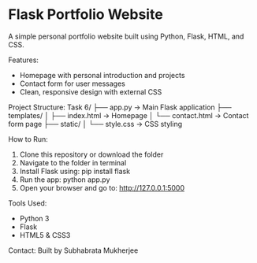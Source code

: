 
# Flask Portfolio Website

A simple personal portfolio website built using Python, Flask, HTML, and CSS.

Features:
- Homepage with personal introduction and projects
- Contact form for user messages
- Clean, responsive design with external CSS

Project Structure:
Task 6/
├── app.py               -> Main Flask application
├── templates/
│   ├── index.html       -> Homepage
│   └── contact.html     -> Contact form page
├── static/
│   └── style.css        -> CSS styling

How to Run:
1. Clone this repository or download the folder
2. Navigate to the folder in terminal
3. Install Flask using: pip install flask
4. Run the app: python app.py
5. Open your browser and go to: http://127.0.0.1:5000

Tools Used:
- Python 3
- Flask
- HTML5 & CSS3

Contact:
Built by Subhabrata Mukherjee
